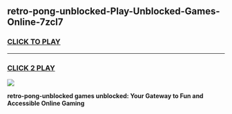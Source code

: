 
## retro-pong-unblocked-Play-Unblocked-Games-Online-7zcl7
<h3>
<a href="https://premium76.site?title=retro-pong-unblocked&ref=25A">CLICK TO PLAY</a></h3>
<hr>

<h3>
<a href="https://premium76.site?title=retro-pong-unblocked&ref=25A">CLICK 2 PLAY</a>
  
</h3>

<a href="https://premium76.site?title=retro-pong-unblocked&ref=25A"><img src="https://clearcache.store/games.png"></a>


**retro-pong-unblocked games unblocked: Your Gateway to Fun and Accessible Online Gaming**
